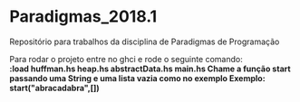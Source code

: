 # Paradigmas_2018.1
Repositório para trabalhos da disciplina de Paradigmas de Programação

Para rodar o projeto entre no ghci e rode o seguinte comando:<br/>
<b>:load huffman.hs heap.hs abstractData.hs main.hs<b/>
<b>Chame a função start passando uma String e uma lista vazia como no exemplo</b>
<b>Exemplo: start("abracadabra",[])<b/>
